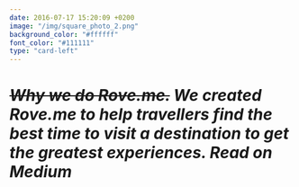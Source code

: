 ```yaml
---
date: 2016-07-17 15:20:09 +0200
image: "/img/square_photo_2.png"
background_color: "#ffffff"
font_color: "#111111"
type: "card-left"
---
```

# *~~Why we do Rove.me.~~ We created Rove.me to help travellers find the best time to visit a destination to get the greatest experiences. Read on Medium*
